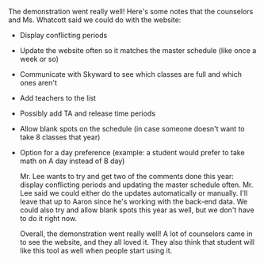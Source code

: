 The demonstration went really well! Here's some notes that the counselors and Ms. Whatcott said we could do with the website:
- Display conflicting periods
- Update the website often so it matches the master schedule (like once a week or so)
- Communicate with Skyward to see which classes are full and which ones aren't
- Add teachers to the list
- Possibly add TA and release time periods
- Allow blank spots on the schedule (in case someone doesn't want to take 8 classes that year)
- Option for a day preference (example: a student would prefer to take math on A day instead of B day)

  Mr. Lee wants to try and get two of the comments done this year: display conflicting periods and updating the master schedule often. Mr. Lee said we could either do
  the updates automatically or manually. I'll leave that up to Aaron since he's working with the back-end data. We could also try and allow blank spots this year as well, but
  we don't have to do it right now.

  Overall, the demonstration went really well! A lot of counselors came in to see the website, and they all loved it. They also think that student will like this tool
  as well when people start using it. 

